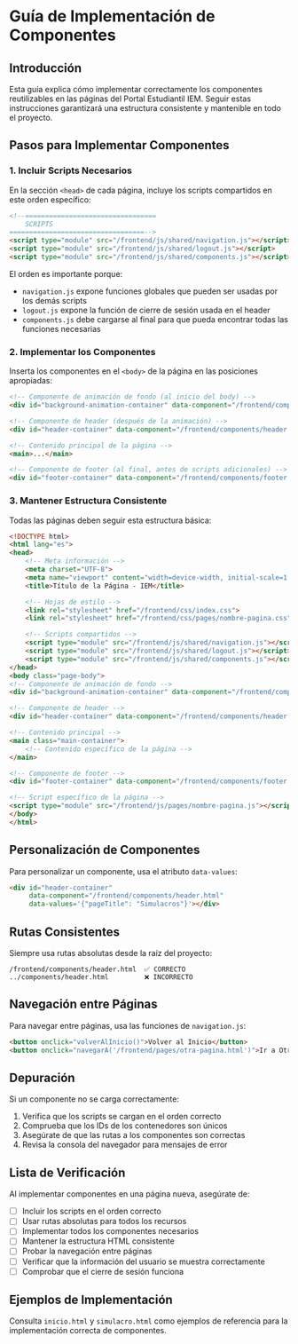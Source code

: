 # Guía de Implementación de Componentes

## Introducción

Esta guía explica cómo implementar correctamente los componentes reutilizables en las páginas del Portal Estudiantil IEM. Seguir estas instrucciones garantizará una estructura consistente y mantenible en todo el proyecto.

## Pasos para Implementar Componentes

### 1. Incluir Scripts Necesarios

En la sección `<head>` de cada página, incluye los scripts compartidos en este orden específico:

```html
<!--=================================
    SCRIPTS
==================================-->
<script type="module" src="/frontend/js/shared/navigation.js"></script>
<script type="module" src="/frontend/js/shared/logout.js"></script>
<script type="module" src="/frontend/js/shared/components.js"></script>
```

El orden es importante porque:
- `navigation.js` expone funciones globales que pueden ser usadas por los demás scripts
- `logout.js` expone la función de cierre de sesión usada en el header
- `components.js` debe cargarse al final para que pueda encontrar todas las funciones necesarias

### 2. Implementar los Componentes

Inserta los componentes en el `<body>` de la página en las posiciones apropiadas:

```html
<!-- Componente de animación de fondo (al inicio del body) -->
<div id="background-animation-container" data-component="/frontend/components/background-animation.html"></div>

<!-- Componente de header (después de la animación) -->
<div id="header-container" data-component="/frontend/components/header.html"></div>

<!-- Contenido principal de la página -->
<main>...</main>

<!-- Componente de footer (al final, antes de scripts adicionales) -->
<div id="footer-container" data-component="/frontend/components/footer.html"></div>
```

### 3. Mantener Estructura Consistente

Todas las páginas deben seguir esta estructura básica:

```html
<!DOCTYPE html>
<html lang="es">
<head>
    <!-- Meta información -->
    <meta charset="UTF-8">
    <meta name="viewport" content="width=device-width, initial-scale=1.0">
    <title>Título de la Página - IEM</title>

    <!-- Hojas de estilo -->
    <link rel="stylesheet" href="/frontend/css/index.css">
    <link rel="stylesheet" href="/frontend/css/pages/nombre-pagina.css">

    <!-- Scripts compartidos -->
    <script type="module" src="/frontend/js/shared/navigation.js"></script>
    <script type="module" src="/frontend/js/shared/logout.js"></script>
    <script type="module" src="/frontend/js/shared/components.js"></script>
</head>
<body class="page-body">
<!-- Componente de animación de fondo -->
<div id="background-animation-container" data-component="/frontend/components/background-animation.html"></div>

<!-- Componente de header -->
<div id="header-container" data-component="/frontend/components/header.html"></div>

<!-- Contenido principal -->
<main class="main-container">
    <!-- Contenido específico de la página -->
</main>

<!-- Componente de footer -->
<div id="footer-container" data-component="/frontend/components/footer.html"></div>

<!-- Script específico de la página -->
<script type="module" src="/frontend/js/pages/nombre-pagina.js"></script>
</body>
</html>
```

## Personalización de Componentes

Para personalizar un componente, usa el atributo `data-values`:

```html
<div id="header-container" 
     data-component="/frontend/components/header.html"
     data-values='{"pageTitle": "Simulacros"}'></div>
```

## Rutas Consistentes

Siempre usa rutas absolutas desde la raíz del proyecto:

```
/frontend/components/header.html  ✅ CORRECTO
../components/header.html         ❌ INCORRECTO
```

## Navegación entre Páginas

Para navegar entre páginas, usa las funciones de `navigation.js`:

```html
<button onclick="volverAlInicio()">Volver al Inicio</button>
<button onclick="navegarA('/frontend/pages/otra-pagina.html')">Ir a Otra Página</button>
```

## Depuración

Si un componente no se carga correctamente:

1. Verifica que los scripts se cargan en el orden correcto
2. Comprueba que los IDs de los contenedores son únicos
3. Asegúrate de que las rutas a los componentes son correctas
4. Revisa la consola del navegador para mensajes de error

## Lista de Verificación

Al implementar componentes en una página nueva, asegúrate de:

- [ ] Incluir los scripts en el orden correcto
- [ ] Usar rutas absolutas para todos los recursos
- [ ] Implementar todos los componentes necesarios
- [ ] Mantener la estructura HTML consistente
- [ ] Probar la navegación entre páginas
- [ ] Verificar que la información del usuario se muestra correctamente
- [ ] Comprobar que el cierre de sesión funciona

## Ejemplos de Implementación

Consulta `inicio.html` y `simulacro.html` como ejemplos de referencia para la implementación correcta de componentes.
